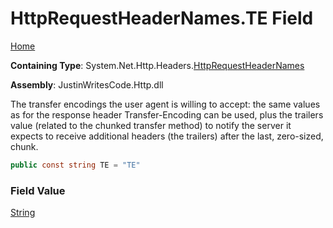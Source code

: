 # HttpRequestHeaderNames\.TE Field

[Home](../../../../README.md)

**Containing Type**: System\.Net\.Http\.Headers\.[HttpRequestHeaderNames](../README.md)

**Assembly**: JustinWritesCode\.Http\.dll

  
The transfer encodings the user agent is willing to accept: the same values as for the response header Transfer\-Encoding can be used, plus the trailers value \(related to the chunked transfer method\) to notify the server it expects to receive additional headers \(the trailers\) after the last, zero\-sized, chunk\.

```csharp
public const string TE = "TE"
```

### Field Value

[String](https://docs.microsoft.com/en-us/dotnet/api/system.string)

